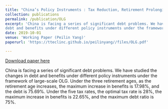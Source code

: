 ```yaml
---
title: "China’s Policy Instruments : Tax Reduction, Retirement Prolonging and Welfare Changes"
collection: publications
permalink: /publication/OLG
excerpt: 'China is facing a series of significant debt problems. We have studied the changes in
debt and benefits under different policy instruments under the framework of large-scale OLG. Under the three retirement ages, as the retirement age increases, the maximum increase in benefits is 17.98%, and the debt is 75.69%. Under the five tax rates, the optimal tax rate is 28%, the maximum increase in benefits is 22.65%, and the maximum debt ratio is 75%.'
date: 2019-10-01
venue: 'Working Paper (Peilin Yang)'
paperurl: 'https://tteclinc.github.io/peilinyang//files/OLG.pdf'

---
```

[Download paper here](https://tteclinc.github.io/peilinyang//files/OLG.pdf)

China is facing a series of significant debt problems. We have studied the changes in
debt and benefits under different policy instruments under the framework of large-scale OLG. Under the three retirement ages, as the retirement age increases, the maximum increase in benefits is 17.98%, and the debt is 75.69%. Under the five tax rates, the optimal tax rate is 28%, the maximum increase in benefits is 22.65%, and the maximum debt ratio is 75%.
